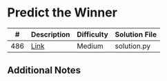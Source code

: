 # Predict the Winner
|#|Description|Difficulty|Solution File|
|-|-|-|-|
|486|[Link](https://leetcode.com/problems/predict-the-winner/)|Medium|solution.py|

## Additional Notes
